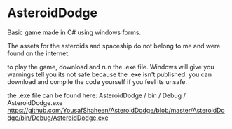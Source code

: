 # AsteroidDodge
Basic game made in C# using windows forms.

The assets for the asteroids and spaceship do not belong to me and were found on the internet.

to play the game, download and run the .exe file.
Windows will give you warnings tell you its not safe because the .exe isn't published. you can download and compile the code yourself if you feel its unsafe.

the .exe file can be found here:
AsteroidDodge / bin / Debug / AsteroidDodge.exe
https://github.com/YousafShaheen/AsteroidDodge/blob/master/AsteroidDodge/bin/Debug/AsteroidDodge.exe

